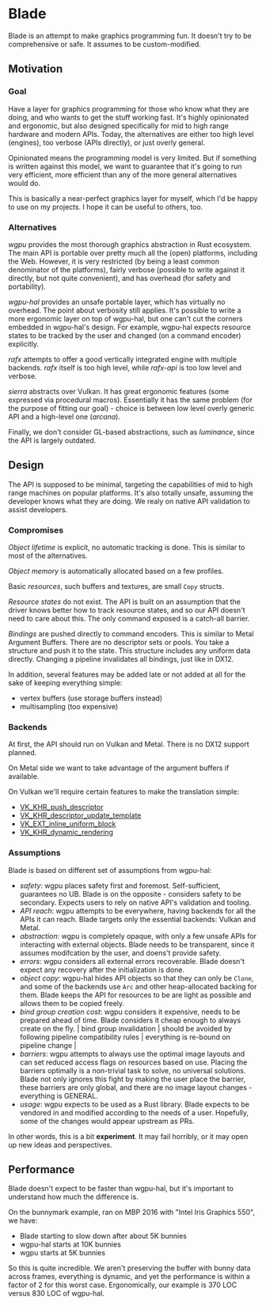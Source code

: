 # Blade

Blade is an attempt to make graphics programming fun. It doesn't try to be comprehensive or safe. It assumes to be custom-modified.

## Motivation

### Goal

Have a layer for graphics programming for those who know what they are doing, and who wants to get the stuff working fast. It's highly opinionated and ergonomic, but also designed specifically for mid to high range hardware and modern APIs. Today, the alternatives are either too high level (engines), too verbose (APIs directly), or just overly general.

Opinionated means the programming model is very limited. But if something is written against this model, we want to guarantee that it's going to run very efficient, more efficient than any of the more general alternatives would do.

This is basically a near-perfect graphics layer for myself, which I'd be happy to use on my projects. I hope it can be useful to others, too.

### Alternatives

*wgpu* provides the most thorough graphics abstraction in Rust ecosystem. The main API is portable over pretty much all the (open) platforms, including the Web. However, it is very restricted (by being a least common denominator of the platforms), fairly verbose (possible to write against it directly, but not quite convenient), and has overhead (for safety and portability).

*wgpu-hal* provides an unsafe portable layer, which has virtually no overhead. The point about verbosity still applies. It's possible to write a more ergonomic layer on top of wgpu-hal, but one can't cut the corners embedded in wgpu-hal's design. For example, wgpu-hal expects resource states to be tracked by the user and changed (on a command encoder) explicitly.

*rafx* attempts to offer a good vertically integrated engine with multiple backends. *rafx* itself is too high level, while *rafx-api* is too low level and verbose.

*sierra* abstracts over Vulkan. It has great ergonomic features (some expressed via procedural macros). Essentially it has the same problem (for the purpose of fitting our goal) - choice is between low level overly generic API and a high-level one (*arcana*).

Finally, we don't consider GL-based abstractions, such as *luminance*, since the API is largely outdated.

## Design

The API is supposed to be minimal, targeting the capabilities of mid to high range machines on popular platforms. It's also totally unsafe, assuming the developer knows what they are doing. We realy on native API validation to assist developers.

### Compromises

*Object lifetime* is explicit, no automatic tracking is done. This is similar to most of the alternatives.

*Object memory* is automatically allocated based on a few profiles.

Basic *resources*, such buffers and textures, are small `Copy` structs.

*Resource states* do not exist. The API is built on an assumption that the driver knows better how to track resource states, and so our API doesn't need to care about this. The only command exposed is a catch-all barrier.

*Bindings* are pushed directly to command encoders. This is similar to Metal Argument Buffers. There are no descriptor sets or pools. You take a structure and push it to the state. This structure includes any uniform data directly. Changing a pipeline invalidates all bindings, just like in DX12.

In addition, several features may be added late or not added at all for the sake of keeping everything simple:

  - vertex buffers (use storage buffers instead)
  - multisampling (too expensive)

### Backends

At first, the API should run on Vulkan and Metal. There is no DX12 support planned.

On Metal side we want to take advantage of the argument buffers if available.

On Vulkan we'll require certain features to make the translation simple:

  - [VK_KHR_push_descriptor](https://registry.khronos.org/vulkan/specs/1.3-extensions/man/html/VK_KHR_push_descriptor.html)
  - [VK_KHR_descriptor_update_template](https://registry.khronos.org/vulkan/specs/1.3-extensions/man/html/VK_KHR_descriptor_update_template.html)
  - [VK_EXT_inline_uniform_block](https://registry.khronos.org/vulkan/specs/1.3-extensions/man/html/VK_EXT_inline_uniform_block.html)
  - [VK_KHR_dynamic_rendering](https://registry.khronos.org/vulkan/specs/1.3-extensions/man/html/VK_KHR_dynamic_rendering.html)

### Assumptions

Blade is based on different set of assumptions from wgpu-hal:
- *safety*: wgpu places safety first and foremost. Self-sufficient, guarantees no UB. Blade is on the opposite - considers safety to be secondary. Expects users to rely on native API's validation and tooling.
- *API reach*: wgpu attempts to be everywhere, having backends for all the APIs it can reach. Blade targets only the essential backends: Vulkan and Metal.
- *abstraction*: wgpu is completely opaque, with only a few unsafe APIs for interacting with external objects. Blade needs to be transparent, since it assumes modifcation by the user, and doens't provide safety.
- *errors*: wgpu considers all external errors recoverable. Blade doesn't expect any recovery after the initialization is done.
- *object copy*: wgpu-hal hides API objects so that they can only be `Clone`, and some of the backends use `Arc` and other heap-allocated backing for them. Blade keeps the API for resources to be are light as possible and allows them to be copied freely.
- *bind group creation cost*: wgpu considers it expensive, needs to be prepared ahead of time. Blade considers it cheap enough to always create on the fly.
| bind group invalidation | should be avoided by following pipeline compatibility rules | everything is re-bound on pipeline change |
- *barriers*: wgpu attempts to always use the optimal image layouts and can set reduced access flags on resources based on use. Placing the barriers optimally is a non-trivial task to solve, no universal solutions. Blade not only ignores this fight by making the user place the barrier, these barriers are only global, and there are no image layout changes - everything is GENERAL.
- *usage*: wgpu expects to be used as a Rust library. Blade expects to be vendored in and modified according to the needs of a user. Hopefully, some of the changes would appear upstream as PRs.

In other words, this is a bit **experiment**. It may fail horribly, or it may open up new ideas and perspectives.

## Performance

Blade doesn't expect to be faster than wgpu-hal, but it's important to understand how much the difference is.

On the bunnymark example, ran on MBP 2016 with "Intel Iris Graphics 550", we have:

  - Blade starting to slow down after about 5K bunnies
  - wgpu-hal starts at 10K bunnies
  - wgpu starts at 5K bunnies

So this is quite incredible. We aren't preserving the buffer with bunny data across frames, everything is dynamic, and yet the performance is within a factor of 2 for this worst case. Ergonomically, our example is 370 LOC versus 830 LOC of wgpu-hal.

